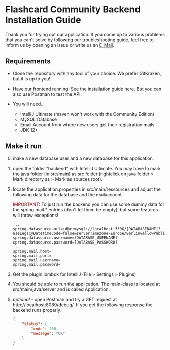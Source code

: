 # Flashcard Community Backend Installation Guide

Thank you for trying out our application. If you come up to various problems that you can't solve by following our troubleshooting guide, feel free to inform us by opening an issue or write us an [E-Mail](mailto:flashcardcommunity@gmail.com).

## Requirements

  - Clone the repository with any tool of your choice. We prefer GitKraken, but it is up to you!

  - Have our frontend running! See the installation guide [here](https://github.com/phoenixfeder/fc-com/tree/master/frontend). But you can also use Postman to test the API.

  - You will need...
      - IntelliJ Ultimate (maven won't work with the Community Edition)
      - MySQL Database
      - Email Account from where new users get their registration mails
      - JDK 12+

## Make it run

  0) make a new database user and a new database for this application.

  1) open the folder "backend" with IntelliJ Ultimate. You may have to mark the java folder (in src/main) as src folder (rightclick on java folder > Mark directory as > Mark as sources root).

  2) locate the application.properties in src/main/ressources and adjust the following data for the database and the mailaccount.

      <span style="color:darkred">IMPORTANT</span>: To just run the backend you can use some dummy data for the spring.mail.* entries (don't let them be empty), but some features will throw exceptions!

      ```PROPERTIES
      ...
      spring.datasource.url=jdbc:mysql://localhost:3306/[DATABASENAME]?useLegacyDatetimeCode=false&serverTimezone=Europe/Berlin&allowPublicKeyRetrieval=true&useSSL=false
      spring.datasource.username=[DATABASE_USERNAME]
      spring.datasource.password=[DATABASE_PASSWORD]
      ...
      spring.mail.host=
      spring.mail.port=
      spring.mail.username=
      spring.mail.password=
      ```

  3) Get the plugin lombok for IntelliJ (File > Settings > Plugins)

  4) You should be able to run the application. The main-class is located at src/main/java/server and is called Application.

  5) *optional* - open Postman and try a GET request at http://localhost:8080/debug/. If you get the following response the backend runs properly:
      ```JSON
      {
          "status": {
              "code": 200,
              "message": "OK"
          }
      }
      ```